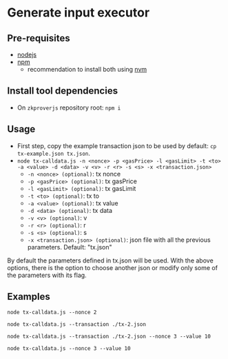 # Generate input executor

## Pre-requisites
- [nodejs](https://nodejs.org/en/)
- [npm](https://docs.npmjs.com/downloading-and-installing-node-js-and-npm)
  - recommendation to install both using [nvm](https://github.com/nvm-sh/nvm)

## Install tool dependencies
- On `zkproverjs` repository root: `npm i`

## Usage
- First step, copy the example transaction json to be used by default: `cp tx-example.json tx.json`.
- `node tx-calldata.js -n <nonce> -p <gasPrice> -l <gasLimit> -t <to> -a <value> -d <data> -v <v> -r <r> -s <s> -x <transaction.json>`
  - `-n <nonce> (optional)`: tx nonce
  - `-p <gasPrice> (optional)`: tx gasPrice
  - `-l <gasLimit> (optional)`: tx gasLimit
  - `-t <to> (optional)`:  tx to
  - `-a <value> (optional)`: tx value
  - `-d <data> (optional)`: tx data
  - `-v <v> (optional)`: v
  - `-r <r> (optional)`: r
  - `-s <s> (optional)`: s
  - `-x <transaction.json> (optional)`: json file with all the previous parameters. Default: "tx.json"

By default the parameters defined in tx.json will be used.
With the above options, there is the option to choose another json or modify only some of the parameters with its flag.

## Examples
```
node tx-calldata.js --nonce 2
```
```
node tx-calldata.js --transaction ./tx-2.json
```
```
node tx-calldata.js --transaction ./tx-2.json --nonce 3 --value 10
```
```
node tx-calldata.js --nonce 3 --value 10
```